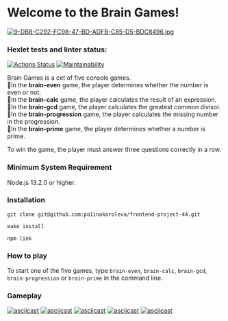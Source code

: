 # Welcome to the Brain Games!
[![9-DB8-C292-FC98-47-BD-ADFB-C85-D5-BDC8496.jpg](https://i.postimg.cc/wB5Vyw2P/9-DB8-C292-FC98-47-BD-ADFB-C85-D5-BDC8496.jpg)](https://postimg.cc/sBXSb9t9)
### Hexlet tests and linter status:
[![Actions Status](https://github.com/po1inakoroleva/frontend-project-44/workflows/hexlet-check/badge.svg)](https://github.com/po1inakoroleva/frontend-project-44/actions)
[![Maintainability](https://api.codeclimate.com/v1/badges/1be107022898a4ed2ac8/maintainability)](https://codeclimate.com/github/po1inakoroleva/frontend-project-44/maintainability)

Brain Games is a cet of five console games.  
👾In the **brain-even** game, the player determines whether the number is even or not.  
👾In the **brain-calc** game, the player calculates the result of an expression.  
👾In the **brain-gcd** game, the player calculates the greatest common divisor.   
👾In the **brain-progression** game, the player calculates the missing number in the progression.  
👾In the **brain-prime** game, the player determines whether a number is prime.  

To win the game, the player must answer three questions correctly in a row.

### Minimum System Requirement
Node.js 13.2.0 or higher.

### Installation
```
git clone git@github.com:po1inakoroleva/frontend-project-44.git
```
```
make install
```
```
npm link
```
### How to play
To start one of the five games, type `brain-even`, `brain-calc`, `brain-gcd`, `brain-progression` or `brain-prime` in the command line. 

### Gameplay
[![asciicast](https://asciinema.org/a/v9SJ5KBpdJaDfnL8gJJ6oaeDE.svg)](https://asciinema.org/a/v9SJ5KBpdJaDfnL8gJJ6oaeDE)
[![asciicast](https://asciinema.org/a/fNyyVd6655O73kjQYEqrwuY1C.svg)](https://asciinema.org/a/fNyyVd6655O73kjQYEqrwuY1C)
[![asciicast](https://asciinema.org/a/ZF3S1lX6nP1peAWDxg65hvnOS.svg)](https://asciinema.org/a/ZF3S1lX6nP1peAWDxg65hvnOS)
[![asciicast](https://asciinema.org/a/vG0rphDFLe3f6HwBr5rWXDGco.svg)](https://asciinema.org/a/vG0rphDFLe3f6HwBr5rWXDGco)
[![asciicast](https://asciinema.org/a/xiEs1QJuMOSFyIhZi3zbAnN8D.svg)](https://asciinema.org/a/xiEs1QJuMOSFyIhZi3zbAnN8D)
